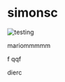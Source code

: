 # simonsc
![testing](https://github.com/quantitative-trading-research/simonsc/workflows/testing/badge.svg)

mariommmmm

f
qqf


dierc

